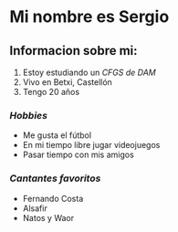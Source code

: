 # **Mi nombre es Sergio**
## Informacion sobre mi:
1. Estoy estudiando un *_CFGS de DAM_*
2. Vivo en Betxi, Castellón
3. Tengo 20 años
### _Hobbies_
* Me gusta el fútbol
* En mi tiempo libre jugar videojuegos
* Pasar tiempo con mis amigos
### _Cantantes favoritos_
- Fernando Costa
- Alsafir
- Natos y Waor


<!---
Sergio-999/Sergio-999 is a ✨ special ✨ repository because its `README.md` (this file) appears on your GitHub profile.
You can click the Preview link to take a look at your changes.
--->
